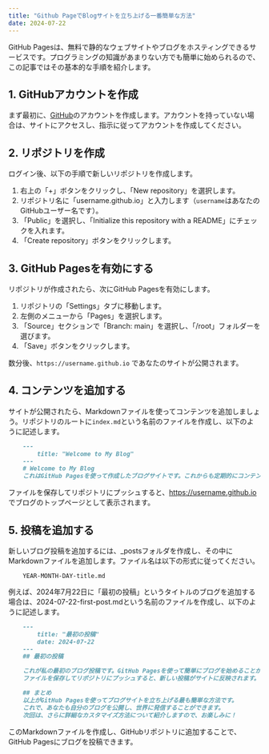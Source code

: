 ```yaml
---
title: "Github PageでBlogサイトを立ち上げる一番簡単な方法"
date: 2024-07-22
---
```



GitHub Pagesは、無料で静的なウェブサイトやブログをホスティングできるサービスです。プログラミングの知識があまりない方でも簡単に始められるので、この記事ではその基本的な手順を紹介します。

## 1. GitHubアカウントを作成

まず最初に、[GitHub](https://github.com/)のアカウントを作成します。アカウントを持っていない場合は、サイトにアクセスし、指示に従ってアカウントを作成してください。

## 2. リポジトリを作成

ログイン後、以下の手順で新しいリポジトリを作成します。

1. 右上の「+」ボタンをクリックし、「New repository」を選択します。
2. リポジトリ名に「username.github.io」と入力します（`username`はあなたのGitHubユーザー名です）。
3. 「Public」を選択し、「Initialize this repository with a README」にチェックを入れます。
4. 「Create repository」ボタンをクリックします。

## 3. GitHub Pagesを有効にする

リポジトリが作成されたら、次にGitHub Pagesを有効にします。

1. リポジトリの「Settings」タブに移動します。
2. 左側のメニューから「Pages」を選択します。
3. 「Source」セクションで「Branch: main」を選択し、「/root」フォルダーを選びます。
4. 「Save」ボタンをクリックします。

数分後、`https://username.github.io` であなたのサイトが公開されます。

## 4. コンテンツを追加する

サイトが公開されたら、Markdownファイルを使ってコンテンツを追加しましょう。リポジトリのルートに`index.md`という名前のファイルを作成し、以下のように記述します。

```markdown
    ---
        title: "Welcome to My Blog"
    ---
    # Welcome to My Blog
    これはGitHub Pagesを使って作成したブログサイトです。これからも定期的にコンテンツを更新していきますので、どうぞお楽しみに！
```

ファイルを保存してリポジトリにプッシュすると、https://username.github.io でブログのトップページとして表示されます。

## 5. 投稿を追加する
新しいブログ投稿を追加するには、_postsフォルダを作成し、その中にMarkdownファイルを追加します。ファイル名は以下の形式に従ってください。
```filename
    YEAR-MONTH-DAY-title.md
```

例えば、2024年7月22日に「最初の投稿」というタイトルのブログを追加する場合は、2024-07-22-first-post.mdという名前のファイルを作成し、以下のように記述します。

```markdown
    ---
        title: "最初の投稿"
        date: 2024-07-22
    ---
    ## 最初の投稿

    これが私の最初のブログ投稿です。GitHub Pagesを使って簡単にブログを始めることができました！
    ファイルを保存してリポジトリにプッシュすると、新しい投稿がサイトに反映されます。

    ## まとめ  
    以上がGitHub Pagesを使ってブログサイトを立ち上げる最も簡単な方法です。
    これで、あなたも自分のブログを公開し、世界に発信することができます。
    次回は、さらに詳細なカスタマイズ方法について紹介しますので、お楽しみに！
```


このMarkdownファイルを作成し、GitHubリポジトリに追加することで、GitHub Pagesにブログを投稿できます。